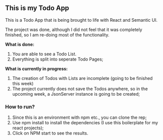 ## This is my Todo App

This is a Todo App that is being brought to life with React and Semantic UI.

The project was done, although I did not feel that it was completely finished, so I am re-doing most of the functionality.

**What is done:**
1. You are able to see a Todo List.
1. Everything is split into seperate Todo Pages;

**What is currently in progress:**
1) The creation of Todos with Lists are incomplete (going to be finished this week)
2) The project currently does not save the Todos anywhere, so in the upcoming week, a JsonServer instance is going to be created;

### How to run?
1) Since this is an environment with npm etc., you can clone the rep;
2) Use npm install to install the dependencies (I use this boilerplate for my react projects);
3) Click on NPM start to see the results.

